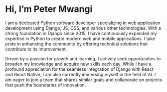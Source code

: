 # Hi, I’m Peter Mwangi

I am a dedicated Python software developer specializing in web application development using Django, JS, CSS, and various other technologies. With a strong foundation in Django since 2015, I have continuously expanded my expertise in Python to create modern web and mobile applications. I take pride in enhancing the community by offering technical solutions that contribute to its improvement.

Driven by a passion for growth and learning, I actively seek opportunities to broaden my knowledge and acquire new skills each day. While I have a profound appreciation for the seamless integration of Django with React and React Native, I am also currently immersing myself in the field of AI. I am eager to join a team that shares similar goals and collaborate on projects that push the boundaries of innovation.
